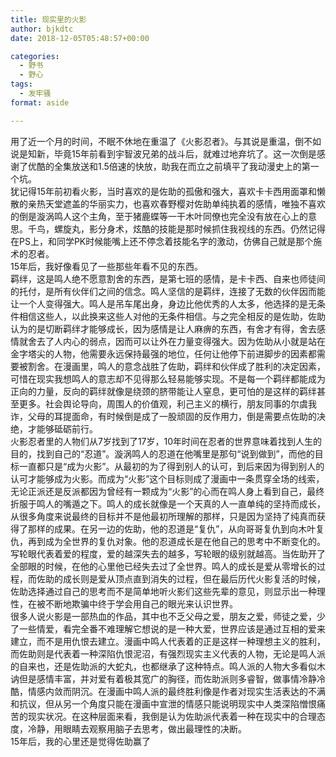 ```yaml
---
title: 现实里的火影
author: bjkdtc
date: 2018-12-05T05:48:57+00:00

categories:
  - 野书
  - 野心
tags:
  - 发牢骚
format: aside

---
```

用了近一个月的时间，不眠不休地在重温了《火影忍者》。与其说是重温，倒不如说是知新，毕竟15年前看到宇智波兄弟的战斗后，就难过地弃坑了。这一次倒是感谢了优酷的全集放送和1.5倍速的快放，助我在而立之前填平了我动漫史上的第一个坑。  
犹记得15年前初看火影，当时喜欢的是佐助的孤傲和强大，喜欢卡卡西用面罩和懒散的亲热天堂遮盖的华丽实力，也喜欢春野樱对佐助单纯执着的感情，唯独不喜欢的倒是漩涡鸣人这个主角，至于猪鹿蝶等一干木叶同僚也完全没有放在心上的意思。千鸟，螺旋丸，影分身术，炫酷的技能是那时候抓住我视线的东西。仍然记得在PS上，和同学PK时候能嘴上还不停念着技能名字的激动，仿佛自己就是那个施术的忍者。  
15年后，我好像看见了一些那些年看不见的东西。  
羁绊，这是鸣人绝不愿意割舍的东西，是第七班的感情，是卡卡西、自来也师徒间的托付，是所有伙伴们之间的信念。鸣人坚信的是羁绊，连接了无数的伙伴因而能让一个人变得强大。鸣人是吊车尾出身，身边比他优秀的人太多，他选择的是无条件相信这些人，以此换来这些人对他的无条件相信。与之完全相反的是佐助，佐助认为的是切断羁绊才能够成长，因为感情是让人麻痹的东西，有舍才有得，舍去感情就舍去了人内心的弱点，因而可以让外在力量变得强大。因为佐助从小就是站在金字塔尖的人物，他需要永远保持最强的地位，任何让他停下前进脚步的因素都需要被割舍。在漫画里，鸣人的意念战胜了佐助，羁绊和伙伴成了胜利的决定因素，可惜在现实我想鸣人的意志却不见得那么轻易能够实现。不是每一个羁绊都能成为正向的力量，反向的羁绊就像是绕颈的脐带能让人窒息，更可怕的是这样的羁绊甚至更多。社会舆论导向，周围人的价值观，利己主义的横行，朋友同事的尔虞我诈，父母的耳提面命，有时候倒是成了一股顽固的反作用力，倒是需要点佐助的决绝，才能够砥砺前行。  
火影忍者里的人物们从7岁找到了17岁，10年时间在忍者的世界意味着找到人生的目的，找到自己的“忍道”。漩涡鸣人的忍道在他嘴里是那句“说到做到”，而他的目标一直都只是“成为火影”。从最初的为了得到别人的认可，到后来因为得到别人的认可才能够成为火影。而成为“火影”这个目标则成了漫画中一条贯穿全场的线索，无论正派还是反派都因为曾经有一颗成为“火影”的心而在鸣人身上看到自己，最终折服于鸣人的嘴遁之下。鸣人的成长就像是一个天真的人一直单纯的坚持而成长，从很多角度来说最终的目标并不是他最初所理解的那样，只是因为坚持了纯真而获得了那样的成果。在另一边的佐助，他的忍道是“复仇”，从向哥哥复仇到向木叶复仇，再到成为全世界的复仇对象。他的忍道成长是在他自己的思考中不断变化的。写轮眼代表着爱的程度，爱的越深失去的越多，写轮眼的级别就越高。当佐助开了全部眼的时候，在他的心里他已经失去过了全世界。鸣人的成长是爱从零增长的过程，而佐助的成长则是爱从顶点直到消失的过程，但在最后历代火影复活的时候，佐助选择通过自己的思考而不是简单地听火影们这些先辈的意见，则显示出一种理性，在被不断地欺骗中终于学会用自己的眼光来认识世界。  
很多人说火影是一部热血的作品，其中也不乏父母之爱，朋友之爱，师徒之爱，少了一些情爱，看完全番不难理解它想说的是一种大爱，世界应该是通过互相的爱来建立，而不是用仇恨去建立。漫画中鸣人代表着的正是这样一种理想主义的胜利，而佐助则是代表着一种深陷仇恨泥沼，有强烈现实主义代表的人物，无论是鸣人派的自来也，还是佐助派的大蛇丸，也都继承了这种特点。鸣人派的人物大多看似木讷但是感情丰富，并对爱有着极其宽广的胸径，而佐助派则多睿智，做事情冷静冷酷，情感内敛而阴沉。在漫画中鸣人派的最终胜利像是作者对现实生活表达的不满和抗议，但从另一个角度只能在漫画中宣泄的情感只能说明现实中人类深陷憎恨痛苦的现实状况。在这种层面来看，我倒是认为佐助派代表着一种在现实中的合理态度，冷静，用眼睛去观察用脑子去思考，做出最理性的决断。  
15年后，我的心里还是觉得佐助赢了
